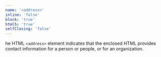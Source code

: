 ```yaml
---
name: '<address>'
inline: 'false'
block: 'true'
html5: 'true'
selfClosing: 'false'
---
```


he HTML `<address>` element indicates that the enclosed HTML provides contact information
 for a person or people, or for an organization.
